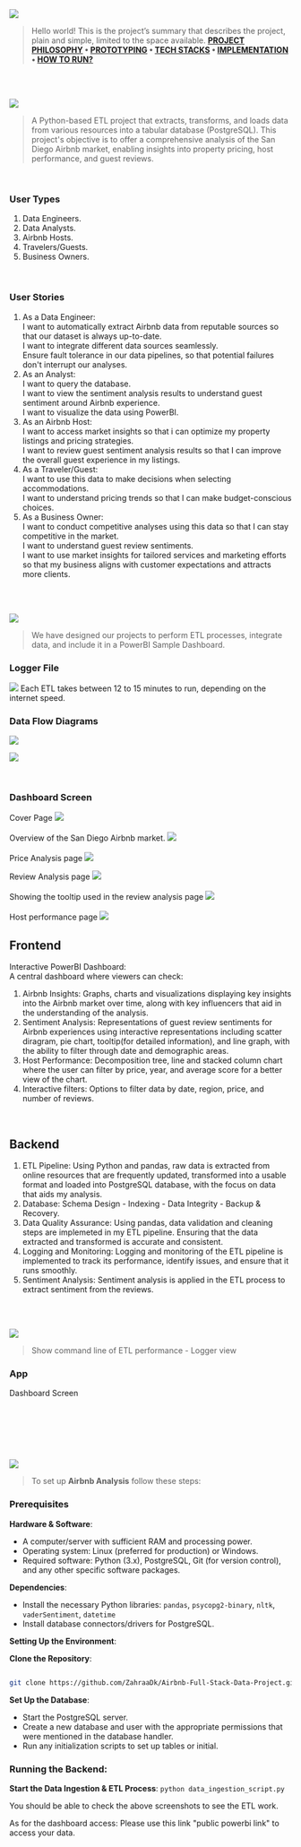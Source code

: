 
<img  src="./readme/title1.svg"/>

<div>

> Hello world! This is the project’s summary that describes the project, plain and simple, limited to the space available.
**[PROJECT PHILOSOPHY](#project-philosophy) • [PROTOTYPING](#prototyping) • [TECH STACKS](#stacks) • [IMPLEMENTATION](#demo) • [HOW TO RUN?](#run)**

</div> 
  

<br><br>

<!-- project philosophy -->

<a  name="philosophy" ></a>
<img  src="./readme/title2.svg" id="project-philosophy"/>

> A Python-based ETL project that extracts, transforms, and loads data from various resources into a tabular database (PostgreSQL). This project's objective is to offer a comprehensive analysis of the San Diego Airbnb market, enabling insights into property pricing, host performance, and guest reviews. 

<br>

  

### User Types

 

1. Data Engineers.
2. Data Analysts.
3. Airbnb Hosts.
4. Travelers/Guests.
5. Business Owners.
  

<br>

  

### User Stories

  
1. As a Data Engineer: <br>
	I want to automatically extract Airbnb data from reputable sources so that our dataset is always up-to-date. <br>
	I want to integrate different data sources seamlessly. <br>
	Ensure fault tolerance in our data pipelines, so that potential failures don't interrupt our analyses. <br>
2. As an Analyst: <br>
	I want to query the database. <br>
	I want to view the sentiment analysis results to understand guest sentiment around Airbnb experience. <br>
	I want to visualize the data using PowerBI. <br>
3. As an Airbnb Host: <br>
	I want to access market insights so that i can optimize my property listings and pricing strategies. <br>
	I want to review guest sentiment analysis results so that I can improve the overall guest experience in my listings. <br>
4. As a Traveler/Guest: <br>
	I want to use this data to make decisions when selecting accommodations. <br>
	I want to understand pricing trends so that I can make budget-conscious choices. <br>
5. As a Business Owner: <br>
	I want to conduct competitive analyses using this data so that I can stay competitive in the market. <br>
	I want to understand guest review sentiments. <br>
	I want to use market insights for tailored services and marketing efforts so that my business aligns with customer expectations and attracts more clients. <br>


<br><br>

<!-- Prototyping -->
<img  src="./readme/title3.svg"  id="prototyping"/>

> We have designed our projects to perform ETL processes, integrate data, and include it in a PowerBI Sample Dashboard.

  

### Logger File

  



 <img src = "./screenshots/logging_trial.png" />
Each ETL takes between 12 to 15 minutes to run, depending on the internet speed. 
  
  

### Data Flow Diagrams

  



<img src = "./screenshots/db_schema_airbnb.png" />
  
  


  

<!-- Tech stacks -->

<a  name="stacks"></a>
<img  src="./readme/title4.svg" id="stacks" />

<br>


### Dashboard Screen

Cover Page
<img src = "./screenshots/airbnb_1.png" /> 
<br><br>
Overview of the San Diego Airbnb market.
<img src = "./screenshots/airbnb_2.png"/> 
 <br><br>
 Price Analysis page
<img src = "./screenshots/airbnb_3.png"/> 
<br>


Review Analysis page
 <img src = "./screenshots/airbnb_4.png"/> <br><br> 
 Showing the tooltip used in the review analysis page
<img src = "./screenshots/airbnb_4_1.png" />  <br><br>
Host performance page
<img src = "./screenshots/airbnb_5.png" />

  

## Frontend

Interactive PowerBI Dashboard: <br>
A central dashboard where viewers can check: <br>

1. Airbnb Insights: Graphs, charts and visualizations displaying key insights into the Airbnb market over time, along with key influencers that aid in the understanding of the analysis.
2. Sentiment Analysis: Representations of guest review sentiments for Airbnb experiences using interactive representations including scatter diragram, pie chart, tooltip(for detailed information), and line graph, with the ability to filter through date and demographic areas. 
3. Host Performance: Decomposition tree, line and stacked column chart where the user can filter by price, year, and average score for a better view of the chart. 
4. Interactive filters: Options to filter data by date, region, price, and number of reviews. 


  

<br>

  

## Backend

1. ETL Pipeline: Using Python and pandas, raw data is extracted from online resources that are frequently updated, transformed into a usable format and loaded into PostgreSQL database, with the focus on data that aids my analysis.
2. Database: Schema Design - Indexing - Data Integrity - Backup & Recovery.
3. Data Quality Assurance: Using pandas, data validation and cleaning steps are implemeted in my ETL pipeline. Ensuring that the data extracted and transformed is accurate and consistent.
4. Logging and Monitoring: Logging and monitoring of the ETL pipeline is implemented to track its performance, identify issues, and ensure that it runs smoothly.
5. Sentiment Analysis: Sentiment analysis is applied in the ETL process to extract sentiment from the reviews. 

<br>

<br>

  

<!-- Implementation -->

<a  name="Demo"  ></a>
<img  src="./readme/title5.svg" id="#demo"/>

> Show command line of ETL performance - Logger view

  
### App


 Dashboard Screen 


  
  

<br><br>



<!-- | Data Transfer Demo |

| ---|

| ![fsdaf](./readme/implementation/arduino_data.png) | -->

<br><br>


<!-- How to run -->

<a  name="run"  ></a>
<img  src="./readme/title6.svg" id="run"/>
  

> To set up **Airbnb Analysis** follow these steps:

### Prerequisites


**Hardware & Software**:

-   A computer/server with sufficient RAM and processing power.
-   Operating system: Linux (preferred for production) or Windows.
-   Required software: Python (3.x), PostgreSQL, Git (for version control), and any other specific software packages.
  
  

**Dependencies**:

-   Install the necessary Python libraries: `pandas`, `psycopg2-binary`, `nltk`, `vaderSentiment`, `datetime`
-   Install database connectors/drivers for PostgreSQL.
  

**Setting Up the Environment**:

**Clone the Repository**:


```sh

git clone https://github.com/ZahraaDk/Airbnb-Full-Stack-Data-Project.git

```

  
**Set Up the Database**:

-   Start the PostgreSQL server.
-   Create a new database and user with the appropriate permissions that were mentioned in the database handler.
-   Run any initialization scripts to set up tables or initial.

### **Running the Backend**:

**Start the Data Ingestion & ETL Process**:
`python data_ingestion_script.py`


You should be able to check the above screenshots to see the ETL work.

As for the dashboard access: Please use this link "public powerbi link" to access your data.
